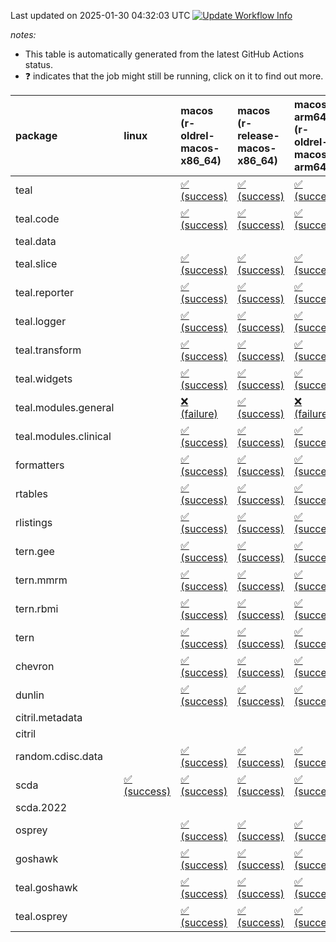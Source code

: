 Last updated on 2025-01-30 04:32:03 UTC [![Update Workflow
Info](https://github.com/averissimo/verdepcheck-status/actions/workflows/update.yaml/badge.svg)](https://github.com/averissimo/verdepcheck-status/actions/workflows/update.yaml)

*notes:*

-   This table is automatically generated from the latest GitHub Actions
    status.
-   ❓ indicates that the job might still be running, click on it to
    find out more.

<table style="width:100%;">
<colgroup>
<col style="width: 1%" />
<col style="width: 6%" />
<col style="width: 7%" />
<col style="width: 7%" />
<col style="width: 7%" />
<col style="width: 7%" />
<col style="width: 7%" />
<col style="width: 7%" />
<col style="width: 7%" />
<col style="width: 7%" />
<col style="width: 7%" />
<col style="width: 7%" />
<col style="width: 7%" />
<col style="width: 7%" />
</colgroup>
<thead>
<tr class="header">
<th style="text-align: left;">package</th>
<th style="text-align: left;">linux</th>
<th style="text-align: left;">macos (r-oldrel-macos-x86_64)</th>
<th style="text-align: left;">macos (r-release-macos-x86_64)</th>
<th style="text-align: left;">macos-arm64 (r-oldrel-macos-arm64)</th>
<th style="text-align: left;">macos-arm64 (r-release-macos-arm64)</th>
<th style="text-align: left;">nosuggests</th>
<th style="text-align: left;">ubuntu-clang</th>
<th style="text-align: left;">ubuntu-gcc12</th>
<th style="text-align: left;">ubuntu-next</th>
<th style="text-align: left;">ubuntu-release</th>
<th style="text-align: left;">windows (r-devel-windows-x86_64)</th>
<th style="text-align: left;">windows (r-oldrel-windows-x86_64)</th>
<th style="text-align: left;">windows (r-release-windows-x86_64)</th>
</tr>
</thead>
<tbody>
<tr class="odd">
<td style="text-align: left;">teal</td>
<td style="text-align: left;"></td>
<td
style="text-align: left;"><a href="https://github.com/insightsengineering/teal/actions/runs/12971166945/job/36347062628">✅
(success)</a></td>
<td
style="text-align: left;"><a href="https://github.com/insightsengineering/teal/actions/runs/12971166945/job/36347060834">✅
(success)</a></td>
<td
style="text-align: left;"><a href="https://github.com/insightsengineering/teal/actions/runs/12971166945/job/36347062078">✅
(success)</a></td>
<td
style="text-align: left;"><a href="https://github.com/insightsengineering/teal/actions/runs/12971166945/job/36347060140">✅
(success)</a></td>
<td
style="text-align: left;"><a href="https://github.com/insightsengineering/teal/actions/runs/12971166945/job/36347063900">✅
(success)</a></td>
<td
style="text-align: left;"><a href="https://github.com/insightsengineering/teal/actions/runs/12971166945/job/36347060479">✅
(success)</a></td>
<td
style="text-align: left;"><a href="https://github.com/insightsengineering/teal/actions/runs/12971166945/job/36347061147">✅
(success)</a></td>
<td
style="text-align: left;"><a href="https://github.com/insightsengineering/teal/actions/runs/12971166945/job/36347062362">✅
(success)</a></td>
<td
style="text-align: left;"><a href="https://github.com/insightsengineering/teal/actions/runs/12971166945/job/36347062941">✅
(success)</a></td>
<td
style="text-align: left;"><a href="https://github.com/insightsengineering/teal/actions/runs/12971166945/job/36347059867">✅
(success)</a></td>
<td
style="text-align: left;"><a href="https://github.com/insightsengineering/teal/actions/runs/12971166945/job/36347063233">✅
(success)</a></td>
<td
style="text-align: left;"><a href="https://github.com/insightsengineering/teal/actions/runs/12971166945/job/36347061512">✅
(success)</a></td>
</tr>
<tr class="even">
<td style="text-align: left;">teal.code</td>
<td style="text-align: left;"></td>
<td
style="text-align: left;"><a href="https://github.com/insightsengineering/teal.code/actions/runs/12971181362/job/36346830023">✅
(success)</a></td>
<td
style="text-align: left;"><a href="https://github.com/insightsengineering/teal.code/actions/runs/12971181362/job/36346827991">✅
(success)</a></td>
<td
style="text-align: left;"><a href="https://github.com/insightsengineering/teal.code/actions/runs/12971181362/job/36346829236">✅
(success)</a></td>
<td
style="text-align: left;"><a href="https://github.com/insightsengineering/teal.code/actions/runs/12971181362/job/36346827057">✅
(success)</a></td>
<td
style="text-align: left;"><a href="https://github.com/insightsengineering/teal.code/actions/runs/12971181362/job/36346830405">✅
(success)</a></td>
<td
style="text-align: left;"><a href="https://github.com/insightsengineering/teal.code/actions/runs/12971181362/job/36346825166">✅
(success)</a></td>
<td
style="text-align: left;"><a href="https://github.com/insightsengineering/teal.code/actions/runs/12971181362/job/36346825831">✅
(success)</a></td>
<td
style="text-align: left;"><a href="https://github.com/insightsengineering/teal.code/actions/runs/12971181362/job/36346827492">✅
(success)</a></td>
<td
style="text-align: left;"><a href="https://github.com/insightsengineering/teal.code/actions/runs/12971181362/job/36346828434">✅
(success)</a></td>
<td
style="text-align: left;"><a href="https://github.com/insightsengineering/teal.code/actions/runs/12971181362/job/36346826219">✅
(success)</a></td>
<td
style="text-align: left;"><a href="https://github.com/insightsengineering/teal.code/actions/runs/12971181362/job/36346830782">✅
(success)</a></td>
<td
style="text-align: left;"><a href="https://github.com/insightsengineering/teal.code/actions/runs/12971181362/job/36346828836">✅
(success)</a></td>
</tr>
<tr class="odd">
<td style="text-align: left;">teal.data</td>
<td style="text-align: left;"></td>
<td style="text-align: left;"></td>
<td style="text-align: left;"></td>
<td style="text-align: left;"></td>
<td style="text-align: left;"></td>
<td style="text-align: left;"></td>
<td style="text-align: left;"></td>
<td style="text-align: left;"></td>
<td style="text-align: left;"></td>
<td style="text-align: left;"></td>
<td style="text-align: left;"></td>
<td style="text-align: left;"></td>
<td style="text-align: left;"></td>
</tr>
<tr class="even">
<td style="text-align: left;">teal.slice</td>
<td style="text-align: left;"></td>
<td
style="text-align: left;"><a href="https://github.com/insightsengineering/teal.slice/actions/runs/12971175574/job/36177289151">✅
(success)</a></td>
<td
style="text-align: left;"><a href="https://github.com/insightsengineering/teal.slice/actions/runs/12971175574/job/36177288774">✅
(success)</a></td>
<td
style="text-align: left;"><a href="https://github.com/insightsengineering/teal.slice/actions/runs/12971175574/job/36177289015">✅
(success)</a></td>
<td
style="text-align: left;"><a href="https://github.com/insightsengineering/teal.slice/actions/runs/12971175574/job/36177288629">✅
(success)</a></td>
<td
style="text-align: left;"><a href="https://github.com/insightsengineering/teal.slice/actions/runs/12971175574/job/36177289326">✅
(success)</a></td>
<td
style="text-align: left;"><a href="https://github.com/insightsengineering/teal.slice/actions/runs/12971175574/job/36177288548">✅
(success)</a></td>
<td
style="text-align: left;"><a href="https://github.com/insightsengineering/teal.slice/actions/runs/12971175574/job/36177288701">✅
(success)</a></td>
<td
style="text-align: left;"><a href="https://github.com/insightsengineering/teal.slice/actions/runs/12971175574/job/36177288957">✅
(success)</a></td>
<td
style="text-align: left;"><a href="https://github.com/insightsengineering/teal.slice/actions/runs/12971175574/job/36177289085">✅
(success)</a></td>
<td
style="text-align: left;"><a href="https://github.com/insightsengineering/teal.slice/actions/runs/12971175574/job/36177288322">✅
(success)</a></td>
<td
style="text-align: left;"><a href="https://github.com/insightsengineering/teal.slice/actions/runs/12971175574/job/36177289266">✅
(success)</a></td>
<td
style="text-align: left;"><a href="https://github.com/insightsengineering/teal.slice/actions/runs/12971175574/job/36177288896">✅
(success)</a></td>
</tr>
<tr class="odd">
<td style="text-align: left;">teal.reporter</td>
<td style="text-align: left;"></td>
<td
style="text-align: left;"><a href="https://github.com/insightsengineering/teal.reporter/actions/runs/12971172228/job/36346852355">✅
(success)</a></td>
<td
style="text-align: left;"><a href="https://github.com/insightsengineering/teal.reporter/actions/runs/12971172228/job/36346850236">✅
(success)</a></td>
<td
style="text-align: left;"><a href="https://github.com/insightsengineering/teal.reporter/actions/runs/12971172228/job/36346851665">✅
(success)</a></td>
<td
style="text-align: left;"><a href="https://github.com/insightsengineering/teal.reporter/actions/runs/12971172228/job/36346849307">✅
(success)</a></td>
<td
style="text-align: left;"><a href="https://github.com/insightsengineering/teal.reporter/actions/runs/12971172228/job/36346852754">✅
(success)</a></td>
<td
style="text-align: left;"><a href="https://github.com/insightsengineering/teal.reporter/actions/runs/12971172228/job/36346848293">✅
(success)</a></td>
<td
style="text-align: left;"><a href="https://github.com/insightsengineering/teal.reporter/actions/runs/12971172228/job/36346848945">✅
(success)</a></td>
<td
style="text-align: left;"><a href="https://github.com/insightsengineering/teal.reporter/actions/runs/12971172228/job/36346850618">✅
(success)</a></td>
<td
style="text-align: left;"><a href="https://github.com/insightsengineering/teal.reporter/actions/runs/12971172228/job/36346851335">✅
(success)</a></td>
<td
style="text-align: left;"><a href="https://github.com/insightsengineering/teal.reporter/actions/runs/12971172228/job/36346848633">✅
(success)</a></td>
<td
style="text-align: left;"><a href="https://github.com/insightsengineering/teal.reporter/actions/runs/12971172228/job/36346853053">✅
(success)</a></td>
<td
style="text-align: left;"><a href="https://github.com/insightsengineering/teal.reporter/actions/runs/12971172228/job/36346850966">✅
(success)</a></td>
</tr>
<tr class="even">
<td style="text-align: left;">teal.logger</td>
<td style="text-align: left;"></td>
<td
style="text-align: left;"><a href="https://github.com/insightsengineering/teal.logger/actions/runs/12971168097/job/36177272727">✅
(success)</a></td>
<td
style="text-align: left;"><a href="https://github.com/insightsengineering/teal.logger/actions/runs/12971168097/job/36177272235">✅
(success)</a></td>
<td
style="text-align: left;"><a href="https://github.com/insightsengineering/teal.logger/actions/runs/12971168097/job/36177272513">✅
(success)</a></td>
<td
style="text-align: left;"><a href="https://github.com/insightsengineering/teal.logger/actions/runs/12971168097/job/36177272116">✅
(success)</a></td>
<td
style="text-align: left;"><a href="https://github.com/insightsengineering/teal.logger/actions/runs/12971168097/job/36177272994">✅
(success)</a></td>
<td
style="text-align: left;"><a href="https://github.com/insightsengineering/teal.logger/actions/runs/12971168097/job/36177272018">✅
(success)</a></td>
<td
style="text-align: left;"><a href="https://github.com/insightsengineering/teal.logger/actions/runs/12971168097/job/36177272172">✅
(success)</a></td>
<td
style="text-align: left;"><a href="https://github.com/insightsengineering/teal.logger/actions/runs/12971168097/job/36177272431">✅
(success)</a></td>
<td
style="text-align: left;"><a href="https://github.com/insightsengineering/teal.logger/actions/runs/12971168097/job/36177272603">✅
(success)</a></td>
<td
style="text-align: left;"><a href="https://github.com/insightsengineering/teal.logger/actions/runs/12971168097/job/36177271666">✅
(success)</a></td>
<td
style="text-align: left;"><a href="https://github.com/insightsengineering/teal.logger/actions/runs/12971168097/job/36177272900">✅
(success)</a></td>
<td
style="text-align: left;"><a href="https://github.com/insightsengineering/teal.logger/actions/runs/12971168097/job/36177272367">✅
(success)</a></td>
</tr>
<tr class="odd">
<td style="text-align: left;">teal.transform</td>
<td style="text-align: left;"></td>
<td
style="text-align: left;"><a href="https://github.com/insightsengineering/teal.transform/actions/runs/12971173286/job/36177284567">✅
(success)</a></td>
<td
style="text-align: left;"><a href="https://github.com/insightsengineering/teal.transform/actions/runs/12971173286/job/36177284166">✅
(success)</a></td>
<td
style="text-align: left;"><a href="https://github.com/insightsengineering/teal.transform/actions/runs/12971173286/job/36177284436">✅
(success)</a></td>
<td
style="text-align: left;"><a href="https://github.com/insightsengineering/teal.transform/actions/runs/12971173286/job/36177284027">✅
(success)</a></td>
<td
style="text-align: left;"><a href="https://github.com/insightsengineering/teal.transform/actions/runs/12971173286/job/36177284657">✅
(success)</a></td>
<td
style="text-align: left;"><a href="https://github.com/insightsengineering/teal.transform/actions/runs/12971173286/job/36177283691">✅
(success)</a></td>
<td
style="text-align: left;"><a href="https://github.com/insightsengineering/teal.transform/actions/runs/12971173286/job/36177283961">✅
(success)</a></td>
<td
style="text-align: left;"><a href="https://github.com/insightsengineering/teal.transform/actions/runs/12971173286/job/36177284221">✅
(success)</a></td>
<td
style="text-align: left;"><a href="https://github.com/insightsengineering/teal.transform/actions/runs/12971173286/job/36177284371">✅
(success)</a></td>
<td
style="text-align: left;"><a href="https://github.com/insightsengineering/teal.transform/actions/runs/12971173286/job/36177283894">✅
(success)</a></td>
<td
style="text-align: left;"><a href="https://github.com/insightsengineering/teal.transform/actions/runs/12971173286/job/36177284733">✅
(success)</a></td>
<td
style="text-align: left;"><a href="https://github.com/insightsengineering/teal.transform/actions/runs/12971173286/job/36177284285">✅
(success)</a></td>
</tr>
<tr class="even">
<td style="text-align: left;">teal.widgets</td>
<td style="text-align: left;"></td>
<td
style="text-align: left;"><a href="https://github.com/insightsengineering/teal.widgets/actions/runs/13036475079/job/36368096147">✅
(success)</a></td>
<td
style="text-align: left;"><a href="https://github.com/insightsengineering/teal.widgets/actions/runs/13036475079/job/36368093693">✅
(success)</a></td>
<td
style="text-align: left;"><a href="https://github.com/insightsengineering/teal.widgets/actions/runs/13036475079/job/36368095381">✅
(success)</a></td>
<td
style="text-align: left;"><a href="https://github.com/insightsengineering/teal.widgets/actions/runs/13036475079/job/36368092833">✅
(success)</a></td>
<td
style="text-align: left;"><a href="https://github.com/insightsengineering/teal.widgets/actions/runs/13036475079/job/36368097389">✅
(success)</a></td>
<td
style="text-align: left;"><a href="https://github.com/insightsengineering/teal.widgets/actions/runs/13036475079/job/36368092450">✅
(success)</a></td>
<td
style="text-align: left;"><a href="https://github.com/insightsengineering/teal.widgets/actions/runs/13036475079/job/36368093250">✅
(success)</a></td>
<td
style="text-align: left;"><a href="https://github.com/insightsengineering/teal.widgets/actions/runs/13036475079/job/36368094972">✅
(success)</a></td>
<td
style="text-align: left;"><a href="https://github.com/insightsengineering/teal.widgets/actions/runs/13036475079/job/36368095786">✅
(success)</a></td>
<td
style="text-align: left;"><a href="https://github.com/insightsengineering/teal.widgets/actions/runs/13036475079/job/36368090981">✅
(success)</a></td>
<td
style="text-align: left;"><a href="https://github.com/insightsengineering/teal.widgets/actions/runs/13036475079/job/36368096900">✅
(success)</a></td>
<td
style="text-align: left;"><a href="https://github.com/insightsengineering/teal.widgets/actions/runs/13036475079/job/36368094575">✅
(success)</a></td>
</tr>
<tr class="odd">
<td style="text-align: left;">teal.modules.general</td>
<td style="text-align: left;"></td>
<td
style="text-align: left;"><a href="https://github.com/insightsengineering/teal.modules.general/actions/runs/12971167697/job/36347091187">❌
(failure)</a></td>
<td
style="text-align: left;"><a href="https://github.com/insightsengineering/teal.modules.general/actions/runs/12971167697/job/36347089022">✅
(success)</a></td>
<td
style="text-align: left;"><a href="https://github.com/insightsengineering/teal.modules.general/actions/runs/12971167697/job/36347090804">❌
(failure)</a></td>
<td
style="text-align: left;"><a href="https://github.com/insightsengineering/teal.modules.general/actions/runs/12971167697/job/36347088098">✅
(success)</a></td>
<td
style="text-align: left;"><a href="https://github.com/insightsengineering/teal.modules.general/actions/runs/12971167697/job/36347089413">✅
(success)</a></td>
<td
style="text-align: left;"><a href="https://github.com/insightsengineering/teal.modules.general/actions/runs/12971167697/job/36347085513">✅
(success)</a></td>
<td
style="text-align: left;"><a href="https://github.com/insightsengineering/teal.modules.general/actions/runs/12971167697/job/36347086410">✅
(success)</a></td>
<td
style="text-align: left;"><a href="https://github.com/insightsengineering/teal.modules.general/actions/runs/12971167697/job/36347087435">✅
(success)</a></td>
<td
style="text-align: left;"><a href="https://github.com/insightsengineering/teal.modules.general/actions/runs/12971167697/job/36347087778">✅
(success)</a></td>
<td
style="text-align: left;"><a href="https://github.com/insightsengineering/teal.modules.general/actions/runs/12971167697/job/36347086087">✅
(success)</a></td>
<td
style="text-align: left;"><a href="https://github.com/insightsengineering/teal.modules.general/actions/runs/12971167697/job/36347091589">❌
(failure)</a></td>
<td
style="text-align: left;"><a href="https://github.com/insightsengineering/teal.modules.general/actions/runs/12971167697/job/36347089882">✅
(success)</a></td>
</tr>
<tr class="even">
<td style="text-align: left;">teal.modules.clinical</td>
<td style="text-align: left;"></td>
<td
style="text-align: left;"><a href="https://github.com/insightsengineering/teal.modules.clinical/actions/runs/12971180389/job/36347110379">✅
(success)</a></td>
<td
style="text-align: left;"><a href="https://github.com/insightsengineering/teal.modules.clinical/actions/runs/12971180389/job/36347107388">✅
(success)</a></td>
<td
style="text-align: left;"><a href="https://github.com/insightsengineering/teal.modules.clinical/actions/runs/12971180389/job/36347109645">✅
(success)</a></td>
<td
style="text-align: left;"><a href="https://github.com/insightsengineering/teal.modules.clinical/actions/runs/12971180389/job/36347106966">✅
(success)</a></td>
<td
style="text-align: left;"><a href="https://github.com/insightsengineering/teal.modules.clinical/actions/runs/12971180389/job/36347112164">❌
(failure)</a></td>
<td
style="text-align: left;"><a href="https://github.com/insightsengineering/teal.modules.clinical/actions/runs/12971180389/job/36347107929">❌
(failure)</a></td>
<td
style="text-align: left;"><a href="https://github.com/insightsengineering/teal.modules.clinical/actions/runs/12971180389/job/36347109047">❌
(failure)</a></td>
<td
style="text-align: left;"><a href="https://github.com/insightsengineering/teal.modules.clinical/actions/runs/12971180389/job/36347110758">✅
(success)</a></td>
<td
style="text-align: left;"><a href="https://github.com/insightsengineering/teal.modules.clinical/actions/runs/12971180389/job/36347111446">✅
(success)</a></td>
<td
style="text-align: left;"><a href="https://github.com/insightsengineering/teal.modules.clinical/actions/runs/12971180389/job/36347106433">✅
(success)</a></td>
<td
style="text-align: left;"><a href="https://github.com/insightsengineering/teal.modules.clinical/actions/runs/12971180389/job/36347111113">✅
(success)</a></td>
<td
style="text-align: left;"><a href="https://github.com/insightsengineering/teal.modules.clinical/actions/runs/12971180389/job/36347108403">✅
(success)</a></td>
</tr>
<tr class="odd">
<td style="text-align: left;">formatters</td>
<td style="text-align: left;"></td>
<td
style="text-align: left;"><a href="https://github.com/insightsengineering/formatters/actions/runs/12971176476/job/36177290785">✅
(success)</a></td>
<td
style="text-align: left;"><a href="https://github.com/insightsengineering/formatters/actions/runs/12971176476/job/36177290462">✅
(success)</a></td>
<td
style="text-align: left;"><a href="https://github.com/insightsengineering/formatters/actions/runs/12971176476/job/36177290676">✅
(success)</a></td>
<td
style="text-align: left;"><a href="https://github.com/insightsengineering/formatters/actions/runs/12971176476/job/36177290313">✅
(success)</a></td>
<td
style="text-align: left;"><a href="https://github.com/insightsengineering/formatters/actions/runs/12971176476/job/36177290941">✅
(success)</a></td>
<td
style="text-align: left;"><a href="https://github.com/insightsengineering/formatters/actions/runs/12971176476/job/36177290261">✅
(success)</a></td>
<td
style="text-align: left;"><a href="https://github.com/insightsengineering/formatters/actions/runs/12971176476/job/36177290388">✅
(success)</a></td>
<td
style="text-align: left;"><a href="https://github.com/insightsengineering/formatters/actions/runs/12971176476/job/36177290625">✅
(success)</a></td>
<td
style="text-align: left;"><a href="https://github.com/insightsengineering/formatters/actions/runs/12971176476/job/36177290744">✅
(success)</a></td>
<td
style="text-align: left;"><a href="https://github.com/insightsengineering/formatters/actions/runs/12971176476/job/36177290070">✅
(success)</a></td>
<td
style="text-align: left;"><a href="https://github.com/insightsengineering/formatters/actions/runs/12971176476/job/36177290876">✅
(success)</a></td>
<td
style="text-align: left;"><a href="https://github.com/insightsengineering/formatters/actions/runs/12971176476/job/36177290564">✅
(success)</a></td>
</tr>
<tr class="even">
<td style="text-align: left;">rtables</td>
<td style="text-align: left;"></td>
<td
style="text-align: left;"><a href="https://github.com/insightsengineering/rtables/actions/runs/12971166711/job/36177268300">✅
(success)</a></td>
<td
style="text-align: left;"><a href="https://github.com/insightsengineering/rtables/actions/runs/12971166711/job/36177267912">✅
(success)</a></td>
<td
style="text-align: left;"><a href="https://github.com/insightsengineering/rtables/actions/runs/12971166711/job/36177268166">✅
(success)</a></td>
<td
style="text-align: left;"><a href="https://github.com/insightsengineering/rtables/actions/runs/12971166711/job/36177267797">✅
(success)</a></td>
<td
style="text-align: left;"><a href="https://github.com/insightsengineering/rtables/actions/runs/12971166711/job/36177268515">✅
(success)</a></td>
<td
style="text-align: left;"><a href="https://github.com/insightsengineering/rtables/actions/runs/12971166711/job/36177267733">✅
(success)</a></td>
<td
style="text-align: left;"><a href="https://github.com/insightsengineering/rtables/actions/runs/12971166711/job/36177267859">✅
(success)</a></td>
<td
style="text-align: left;"><a href="https://github.com/insightsengineering/rtables/actions/runs/12971166711/job/36177268095">✅
(success)</a></td>
<td
style="text-align: left;"><a href="https://github.com/insightsengineering/rtables/actions/runs/12971166711/job/36177268230">✅
(success)</a></td>
<td
style="text-align: left;"><a href="https://github.com/insightsengineering/rtables/actions/runs/12971166711/job/36177267530">✅
(success)</a></td>
<td
style="text-align: left;"><a href="https://github.com/insightsengineering/rtables/actions/runs/12971166711/job/36177268447">✅
(success)</a></td>
<td
style="text-align: left;"><a href="https://github.com/insightsengineering/rtables/actions/runs/12971166711/job/36177268037">✅
(success)</a></td>
</tr>
<tr class="odd">
<td style="text-align: left;">rlistings</td>
<td style="text-align: left;"></td>
<td
style="text-align: left;"><a href="https://github.com/insightsengineering/rlistings/actions/runs/12971170878/job/36177277973">✅
(success)</a></td>
<td
style="text-align: left;"><a href="https://github.com/insightsengineering/rlistings/actions/runs/12971170878/job/36177277661">✅
(success)</a></td>
<td
style="text-align: left;"><a href="https://github.com/insightsengineering/rlistings/actions/runs/12971170878/job/36177277920">✅
(success)</a></td>
<td
style="text-align: left;"><a href="https://github.com/insightsengineering/rlistings/actions/runs/12971170878/job/36177277568">✅
(success)</a></td>
<td
style="text-align: left;"><a href="https://github.com/insightsengineering/rlistings/actions/runs/12971170878/job/36177277868">✅
(success)</a></td>
<td
style="text-align: left;"><a href="https://github.com/insightsengineering/rlistings/actions/runs/12971170878/job/36177277183">✅
(success)</a></td>
<td
style="text-align: left;"><a href="https://github.com/insightsengineering/rlistings/actions/runs/12971170878/job/36177277381">✅
(success)</a></td>
<td
style="text-align: left;"><a href="https://github.com/insightsengineering/rlistings/actions/runs/12971170878/job/36177277607">✅
(success)</a></td>
<td
style="text-align: left;"><a href="https://github.com/insightsengineering/rlistings/actions/runs/12971170878/job/36177277727">✅
(success)</a></td>
<td
style="text-align: left;"><a href="https://github.com/insightsengineering/rlistings/actions/runs/12971170878/job/36177277442">✅
(success)</a></td>
<td
style="text-align: left;"><a href="https://github.com/insightsengineering/rlistings/actions/runs/12971170878/job/36177278072">✅
(success)</a></td>
<td
style="text-align: left;"><a href="https://github.com/insightsengineering/rlistings/actions/runs/12971170878/job/36177277778">✅
(success)</a></td>
</tr>
<tr class="even">
<td style="text-align: left;">tern.gee</td>
<td style="text-align: left;"></td>
<td
style="text-align: left;"><a href="https://github.com/insightsengineering/tern.gee/actions/runs/12971178501/job/36177296270">✅
(success)</a></td>
<td
style="text-align: left;"><a href="https://github.com/insightsengineering/tern.gee/actions/runs/12971178501/job/36177295969">✅
(success)</a></td>
<td
style="text-align: left;"><a href="https://github.com/insightsengineering/tern.gee/actions/runs/12971178501/job/36177296163">✅
(success)</a></td>
<td
style="text-align: left;"><a href="https://github.com/insightsengineering/tern.gee/actions/runs/12971178501/job/36177295822">✅
(success)</a></td>
<td
style="text-align: left;"><a href="https://github.com/insightsengineering/tern.gee/actions/runs/12971178501/job/36177296520">✅
(success)</a></td>
<td
style="text-align: left;"><a href="https://github.com/insightsengineering/tern.gee/actions/runs/12971178501/job/36177295740">✅
(success)</a></td>
<td
style="text-align: left;"><a href="https://github.com/insightsengineering/tern.gee/actions/runs/12971178501/job/36177295905">✅
(success)</a></td>
<td
style="text-align: left;"><a href="https://github.com/insightsengineering/tern.gee/actions/runs/12971178501/job/36177296217">✅
(success)</a></td>
<td
style="text-align: left;"><a href="https://github.com/insightsengineering/tern.gee/actions/runs/12971178501/job/36177296320">✅
(success)</a></td>
<td
style="text-align: left;"><a href="https://github.com/insightsengineering/tern.gee/actions/runs/12971178501/job/36177295547">✅
(success)</a></td>
<td
style="text-align: left;"><a href="https://github.com/insightsengineering/tern.gee/actions/runs/12971178501/job/36177296381">✅
(success)</a></td>
<td
style="text-align: left;"><a href="https://github.com/insightsengineering/tern.gee/actions/runs/12971178501/job/36177296104">✅
(success)</a></td>
</tr>
<tr class="odd">
<td style="text-align: left;">tern.mmrm</td>
<td style="text-align: left;"></td>
<td
style="text-align: left;"><a href="https://github.com/insightsengineering/tern.mmrm/actions/runs/12971185691/job/36177320418">✅
(success)</a></td>
<td
style="text-align: left;"><a href="https://github.com/insightsengineering/tern.mmrm/actions/runs/12971185691/job/36177320167">✅
(success)</a></td>
<td
style="text-align: left;"><a href="https://github.com/insightsengineering/tern.mmrm/actions/runs/12971185691/job/36177320319">✅
(success)</a></td>
<td
style="text-align: left;"><a href="https://github.com/insightsengineering/tern.mmrm/actions/runs/12971185691/job/36177320064">✅
(success)</a></td>
<td
style="text-align: left;"><a href="https://github.com/insightsengineering/tern.mmrm/actions/runs/12971185691/job/36177320464">✅
(success)</a></td>
<td
style="text-align: left;"><a href="https://github.com/insightsengineering/tern.mmrm/actions/runs/12971185691/job/36177319831">✅
(success)</a></td>
<td
style="text-align: left;"><a href="https://github.com/insightsengineering/tern.mmrm/actions/runs/12971185691/job/36177319970">❌
(failure)</a></td>
<td
style="text-align: left;"><a href="https://github.com/insightsengineering/tern.mmrm/actions/runs/12971185691/job/36177320205">✅
(success)</a></td>
<td
style="text-align: left;"><a href="https://github.com/insightsengineering/tern.mmrm/actions/runs/12971185691/job/36177320281">✅
(success)</a></td>
<td
style="text-align: left;"><a href="https://github.com/insightsengineering/tern.mmrm/actions/runs/12971185691/job/36177320020">✅
(success)</a></td>
<td
style="text-align: left;"><a href="https://github.com/insightsengineering/tern.mmrm/actions/runs/12971185691/job/36177320509">✅
(success)</a></td>
<td
style="text-align: left;"><a href="https://github.com/insightsengineering/tern.mmrm/actions/runs/12971185691/job/36177320247">✅
(success)</a></td>
</tr>
<tr class="even">
<td style="text-align: left;">tern.rbmi</td>
<td style="text-align: left;"></td>
<td
style="text-align: left;"><a href="https://github.com/insightsengineering/tern.rbmi/actions/runs/12971176187/job/36177290408">✅
(success)</a></td>
<td
style="text-align: left;"><a href="https://github.com/insightsengineering/tern.rbmi/actions/runs/12971176187/job/36177290057">✅
(success)</a></td>
<td
style="text-align: left;"><a href="https://github.com/insightsengineering/tern.rbmi/actions/runs/12971176187/job/36177290307">✅
(success)</a></td>
<td
style="text-align: left;"><a href="https://github.com/insightsengineering/tern.rbmi/actions/runs/12971176187/job/36177289923">✅
(success)</a></td>
<td
style="text-align: left;"><a href="https://github.com/insightsengineering/tern.rbmi/actions/runs/12971176187/job/36177290563">✅
(success)</a></td>
<td
style="text-align: left;"><a href="https://github.com/insightsengineering/tern.rbmi/actions/runs/12971176187/job/36177289862">✅
(success)</a></td>
<td
style="text-align: left;"><a href="https://github.com/insightsengineering/tern.rbmi/actions/runs/12971176187/job/36177289992">✅
(success)</a></td>
<td
style="text-align: left;"><a href="https://github.com/insightsengineering/tern.rbmi/actions/runs/12971176187/job/36177290253">✅
(success)</a></td>
<td
style="text-align: left;"><a href="https://github.com/insightsengineering/tern.rbmi/actions/runs/12971176187/job/36177290352">✅
(success)</a></td>
<td
style="text-align: left;"><a href="https://github.com/insightsengineering/tern.rbmi/actions/runs/12971176187/job/36177289669">✅
(success)</a></td>
<td
style="text-align: left;"><a href="https://github.com/insightsengineering/tern.rbmi/actions/runs/12971176187/job/36177290519">✅
(success)</a></td>
<td
style="text-align: left;"><a href="https://github.com/insightsengineering/tern.rbmi/actions/runs/12971176187/job/36177290197">✅
(success)</a></td>
</tr>
<tr class="odd">
<td style="text-align: left;">tern</td>
<td style="text-align: left;"></td>
<td
style="text-align: left;"><a href="https://github.com/insightsengineering/tern/actions/runs/12971172238/job/36177280655">✅
(success)</a></td>
<td
style="text-align: left;"><a href="https://github.com/insightsengineering/tern/actions/runs/12971172238/job/36177280168">✅
(success)</a></td>
<td
style="text-align: left;"><a href="https://github.com/insightsengineering/tern/actions/runs/12971172238/job/36177280488">✅
(success)</a></td>
<td
style="text-align: left;"><a href="https://github.com/insightsengineering/tern/actions/runs/12971172238/job/36177280040">✅
(success)</a></td>
<td
style="text-align: left;"><a href="https://github.com/insightsengineering/tern/actions/runs/12971172238/job/36177280865">✅
(success)</a></td>
<td
style="text-align: left;"><a href="https://github.com/insightsengineering/tern/actions/runs/12971172238/job/36177279958">✅
(success)</a></td>
<td
style="text-align: left;"><a href="https://github.com/insightsengineering/tern/actions/runs/12971172238/job/36177280099">✅
(success)</a></td>
<td
style="text-align: left;"><a href="https://github.com/insightsengineering/tern/actions/runs/12971172238/job/36177280420">✅
(success)</a></td>
<td
style="text-align: left;"><a href="https://github.com/insightsengineering/tern/actions/runs/12971172238/job/36177280583">✅
(success)</a></td>
<td
style="text-align: left;"><a href="https://github.com/insightsengineering/tern/actions/runs/12971172238/job/36177279773">✅
(success)</a></td>
<td
style="text-align: left;"><a href="https://github.com/insightsengineering/tern/actions/runs/12971172238/job/36177280786">✅
(success)</a></td>
<td
style="text-align: left;"><a href="https://github.com/insightsengineering/tern/actions/runs/12971172238/job/36177280355">✅
(success)</a></td>
</tr>
<tr class="even">
<td style="text-align: left;">chevron</td>
<td style="text-align: left;"></td>
<td
style="text-align: left;"><a href="https://github.com/insightsengineering/chevron/actions/runs/12971178379/job/36177295594">✅
(success)</a></td>
<td
style="text-align: left;"><a href="https://github.com/insightsengineering/chevron/actions/runs/12971178379/job/36177295209">✅
(success)</a></td>
<td
style="text-align: left;"><a href="https://github.com/insightsengineering/chevron/actions/runs/12971178379/job/36177295409">✅
(success)</a></td>
<td
style="text-align: left;"><a href="https://github.com/insightsengineering/chevron/actions/runs/12971178379/job/36177295093">✅
(success)</a></td>
<td
style="text-align: left;"><a href="https://github.com/insightsengineering/chevron/actions/runs/12971178379/job/36177295668">✅
(success)</a></td>
<td
style="text-align: left;"><a href="https://github.com/insightsengineering/chevron/actions/runs/12971178379/job/36177294715">✅
(success)</a></td>
<td
style="text-align: left;"><a href="https://github.com/insightsengineering/chevron/actions/runs/12971178379/job/36177295030">✅
(success)</a></td>
<td
style="text-align: left;"><a href="https://github.com/insightsengineering/chevron/actions/runs/12971178379/job/36177295254">✅
(success)</a></td>
<td
style="text-align: left;"><a href="https://github.com/insightsengineering/chevron/actions/runs/12971178379/job/36177295341">✅
(success)</a></td>
<td
style="text-align: left;"><a href="https://github.com/insightsengineering/chevron/actions/runs/12971178379/job/36177294964">✅
(success)</a></td>
<td
style="text-align: left;"><a href="https://github.com/insightsengineering/chevron/actions/runs/12971178379/job/36177295741">✅
(success)</a></td>
<td
style="text-align: left;"><a href="https://github.com/insightsengineering/chevron/actions/runs/12971178379/job/36177295293">✅
(success)</a></td>
</tr>
<tr class="odd">
<td style="text-align: left;">dunlin</td>
<td style="text-align: left;"></td>
<td
style="text-align: left;"><a href="https://github.com/insightsengineering/dunlin/actions/runs/12616307113/job/35157397606">✅
(success)</a></td>
<td
style="text-align: left;"><a href="https://github.com/insightsengineering/dunlin/actions/runs/12616307113/job/35157397136">✅
(success)</a></td>
<td
style="text-align: left;"><a href="https://github.com/insightsengineering/dunlin/actions/runs/12616307113/job/35157397443">✅
(success)</a></td>
<td
style="text-align: left;"><a href="https://github.com/insightsengineering/dunlin/actions/runs/12616307113/job/35157396975">✅
(success)</a></td>
<td
style="text-align: left;"><a href="https://github.com/insightsengineering/dunlin/actions/runs/12616307113/job/35157397923">✅
(success)</a></td>
<td
style="text-align: left;"><a href="https://github.com/insightsengineering/dunlin/actions/runs/12616307113/job/35157397053">✅
(success)</a></td>
<td
style="text-align: left;"><a href="https://github.com/insightsengineering/dunlin/actions/runs/12616307113/job/35157397205">✅
(success)</a></td>
<td
style="text-align: left;"><a href="https://github.com/insightsengineering/dunlin/actions/runs/12616307113/job/35157397533">✅
(success)</a></td>
<td
style="text-align: left;"><a href="https://github.com/insightsengineering/dunlin/actions/runs/12616307113/job/35157397749">✅
(success)</a></td>
<td
style="text-align: left;"><a href="https://github.com/insightsengineering/dunlin/actions/runs/12616307113/job/35157396791">✅
(success)</a></td>
<td
style="text-align: left;"><a href="https://github.com/insightsengineering/dunlin/actions/runs/12616307113/job/35157397670">✅
(success)</a></td>
<td
style="text-align: left;"><a href="https://github.com/insightsengineering/dunlin/actions/runs/12616307113/job/35157397262">✅
(success)</a></td>
</tr>
<tr class="even">
<td style="text-align: left;">citril.metadata</td>
<td style="text-align: left;"></td>
<td style="text-align: left;"></td>
<td style="text-align: left;"></td>
<td style="text-align: left;"></td>
<td style="text-align: left;"></td>
<td style="text-align: left;"></td>
<td style="text-align: left;"></td>
<td style="text-align: left;"></td>
<td style="text-align: left;"></td>
<td style="text-align: left;"></td>
<td style="text-align: left;"></td>
<td style="text-align: left;"></td>
<td style="text-align: left;"></td>
</tr>
<tr class="odd">
<td style="text-align: left;">citril</td>
<td style="text-align: left;"></td>
<td style="text-align: left;"></td>
<td style="text-align: left;"></td>
<td style="text-align: left;"></td>
<td style="text-align: left;"></td>
<td style="text-align: left;"></td>
<td style="text-align: left;"></td>
<td style="text-align: left;"></td>
<td style="text-align: left;"></td>
<td style="text-align: left;"></td>
<td style="text-align: left;"></td>
<td style="text-align: left;"></td>
<td style="text-align: left;"></td>
</tr>
<tr class="even">
<td style="text-align: left;">random.cdisc.data</td>
<td style="text-align: left;"></td>
<td
style="text-align: left;"><a href="https://github.com/insightsengineering/random.cdisc.data/actions/runs/12971175479/job/36177289177">✅
(success)</a></td>
<td
style="text-align: left;"><a href="https://github.com/insightsengineering/random.cdisc.data/actions/runs/12971175479/job/36177288825">✅
(success)</a></td>
<td
style="text-align: left;"><a href="https://github.com/insightsengineering/random.cdisc.data/actions/runs/12971175479/job/36177289067">✅
(success)</a></td>
<td
style="text-align: left;"><a href="https://github.com/insightsengineering/random.cdisc.data/actions/runs/12971175479/job/36177288708">✅
(success)</a></td>
<td
style="text-align: left;"><a href="https://github.com/insightsengineering/random.cdisc.data/actions/runs/12971175479/job/36177289229">✅
(success)</a></td>
<td
style="text-align: left;"><a href="https://github.com/insightsengineering/random.cdisc.data/actions/runs/12971175479/job/36177288338">✅
(success)</a></td>
<td
style="text-align: left;"><a href="https://github.com/insightsengineering/random.cdisc.data/actions/runs/12971175479/job/36177288641">✅
(success)</a></td>
<td
style="text-align: left;"><a href="https://github.com/insightsengineering/random.cdisc.data/actions/runs/12971175479/job/36177288882">✅
(success)</a></td>
<td
style="text-align: left;"><a href="https://github.com/insightsengineering/random.cdisc.data/actions/runs/12971175479/job/36177289007">✅
(success)</a></td>
<td
style="text-align: left;"><a href="https://github.com/insightsengineering/random.cdisc.data/actions/runs/12971175479/job/36177288562">✅
(success)</a></td>
<td
style="text-align: left;"><a href="https://github.com/insightsengineering/random.cdisc.data/actions/runs/12971175479/job/36177289283">✅
(success)</a></td>
<td
style="text-align: left;"><a href="https://github.com/insightsengineering/random.cdisc.data/actions/runs/12971175479/job/36177288941">✅
(success)</a></td>
</tr>
<tr class="odd">
<td style="text-align: left;">scda</td>
<td
style="text-align: left;"><a href="https://github.com/insightsengineering/scda/actions/runs/10437595381/job/28903953758">✅
(success)</a></td>
<td
style="text-align: left;"><a href="https://github.com/insightsengineering/scda/actions/runs/10437595381/job/28903953430">✅
(success)</a></td>
<td
style="text-align: left;"><a href="https://github.com/insightsengineering/scda/actions/runs/10437595381/job/28903953031">✅
(success)</a></td>
<td
style="text-align: left;"><a href="https://github.com/insightsengineering/scda/actions/runs/10437595381/job/28903953278">✅
(success)</a></td>
<td
style="text-align: left;"><a href="https://github.com/insightsengineering/scda/actions/runs/10437595381/job/28903952896">✅
(success)</a></td>
<td
style="text-align: left;"><a href="https://github.com/insightsengineering/scda/actions/runs/10437595381/job/28903953675">❌
(failure)</a></td>
<td
style="text-align: left;"><a href="https://github.com/insightsengineering/scda/actions/runs/10437595381/job/28903952832">✅
(success)</a></td>
<td
style="text-align: left;"><a href="https://github.com/insightsengineering/scda/actions/runs/10437595381/job/28903952973">✅
(success)</a></td>
<td
style="text-align: left;"><a href="https://github.com/insightsengineering/scda/actions/runs/10437595381/job/28903953208">✅
(success)</a></td>
<td
style="text-align: left;"><a href="https://github.com/insightsengineering/scda/actions/runs/10437595381/job/28903953361">✅
(success)</a></td>
<td
style="text-align: left;"><a href="https://github.com/insightsengineering/scda/actions/runs/10437595381/job/28903952629">✅
(success)</a></td>
<td
style="text-align: left;"><a href="https://github.com/insightsengineering/scda/actions/runs/10437595381/job/28903953574">✅
(success)</a></td>
<td
style="text-align: left;"><a href="https://github.com/insightsengineering/scda/actions/runs/10437595381/job/28903953140">✅
(success)</a></td>
</tr>
<tr class="even">
<td style="text-align: left;">scda.2022</td>
<td style="text-align: left;"></td>
<td style="text-align: left;"></td>
<td style="text-align: left;"></td>
<td style="text-align: left;"></td>
<td style="text-align: left;"></td>
<td style="text-align: left;"></td>
<td style="text-align: left;"></td>
<td style="text-align: left;"></td>
<td style="text-align: left;"></td>
<td style="text-align: left;"></td>
<td style="text-align: left;"></td>
<td style="text-align: left;"></td>
<td style="text-align: left;"></td>
</tr>
<tr class="odd">
<td style="text-align: left;">osprey</td>
<td style="text-align: left;"></td>
<td
style="text-align: left;"><a href="https://github.com/insightsengineering/osprey/actions/runs/12971183678/job/36177313149">✅
(success)</a></td>
<td
style="text-align: left;"><a href="https://github.com/insightsengineering/osprey/actions/runs/12971183678/job/36177312829">✅
(success)</a></td>
<td
style="text-align: left;"><a href="https://github.com/insightsengineering/osprey/actions/runs/12971183678/job/36177313100">✅
(success)</a></td>
<td
style="text-align: left;"><a href="https://github.com/insightsengineering/osprey/actions/runs/12971183678/job/36177312693">✅
(success)</a></td>
<td
style="text-align: left;"><a href="https://github.com/insightsengineering/osprey/actions/runs/12971183678/job/36177313337">✅
(success)</a></td>
<td
style="text-align: left;"><a href="https://github.com/insightsengineering/osprey/actions/runs/12971183678/job/36177312238">✅
(success)</a></td>
<td
style="text-align: left;"><a href="https://github.com/insightsengineering/osprey/actions/runs/12971183678/job/36177312606">✅
(success)</a></td>
<td
style="text-align: left;"><a href="https://github.com/insightsengineering/osprey/actions/runs/12971183678/job/36177312904">✅
(success)</a></td>
<td
style="text-align: left;"><a href="https://github.com/insightsengineering/osprey/actions/runs/12971183678/job/36177313030">✅
(success)</a></td>
<td
style="text-align: left;"><a href="https://github.com/insightsengineering/osprey/actions/runs/12971183678/job/36177312500">✅
(success)</a></td>
<td
style="text-align: left;"><a href="https://github.com/insightsengineering/osprey/actions/runs/12971183678/job/36177313270">✅
(success)</a></td>
<td
style="text-align: left;"><a href="https://github.com/insightsengineering/osprey/actions/runs/12971183678/job/36177312974">✅
(success)</a></td>
</tr>
<tr class="even">
<td style="text-align: left;">goshawk</td>
<td style="text-align: left;"></td>
<td
style="text-align: left;"><a href="https://github.com/insightsengineering/goshawk/actions/runs/12971176174/job/36177290488">✅
(success)</a></td>
<td
style="text-align: left;"><a href="https://github.com/insightsengineering/goshawk/actions/runs/12971176174/job/36177290245">✅
(success)</a></td>
<td
style="text-align: left;"><a href="https://github.com/insightsengineering/goshawk/actions/runs/12971176174/job/36177290391">✅
(success)</a></td>
<td
style="text-align: left;"><a href="https://github.com/insightsengineering/goshawk/actions/runs/12971176174/job/36177290148">✅
(success)</a></td>
<td
style="text-align: left;"><a href="https://github.com/insightsengineering/goshawk/actions/runs/12971176174/job/36177290528">✅
(success)</a></td>
<td
style="text-align: left;"><a href="https://github.com/insightsengineering/goshawk/actions/runs/12971176174/job/36177289747">✅
(success)</a></td>
<td
style="text-align: left;"><a href="https://github.com/insightsengineering/goshawk/actions/runs/12971176174/job/36177289961">❌
(failure)</a></td>
<td
style="text-align: left;"><a href="https://github.com/insightsengineering/goshawk/actions/runs/12971176174/job/36177290195">✅
(success)</a></td>
<td
style="text-align: left;"><a href="https://github.com/insightsengineering/goshawk/actions/runs/12971176174/job/36177290343">✅
(success)</a></td>
<td
style="text-align: left;"><a href="https://github.com/insightsengineering/goshawk/actions/runs/12971176174/job/36177290032">✅
(success)</a></td>
<td
style="text-align: left;"><a href="https://github.com/insightsengineering/goshawk/actions/runs/12971176174/job/36177290578">✅
(success)</a></td>
<td
style="text-align: left;"><a href="https://github.com/insightsengineering/goshawk/actions/runs/12971176174/job/36177290298">✅
(success)</a></td>
</tr>
<tr class="odd">
<td style="text-align: left;">teal.goshawk</td>
<td style="text-align: left;"></td>
<td
style="text-align: left;"><a href="https://github.com/insightsengineering/teal.goshawk/actions/runs/12971175519/job/36177289268">✅
(success)</a></td>
<td
style="text-align: left;"><a href="https://github.com/insightsengineering/teal.goshawk/actions/runs/12971175519/job/36177288866">✅
(success)</a></td>
<td
style="text-align: left;"><a href="https://github.com/insightsengineering/teal.goshawk/actions/runs/12971175519/job/36177289144">✅
(success)</a></td>
<td
style="text-align: left;"><a href="https://github.com/insightsengineering/teal.goshawk/actions/runs/12971175519/job/36177288702">✅
(success)</a></td>
<td
style="text-align: left;"><a href="https://github.com/insightsengineering/teal.goshawk/actions/runs/12971175519/job/36177289348">✅
(success)</a></td>
<td
style="text-align: left;"><a href="https://github.com/insightsengineering/teal.goshawk/actions/runs/12971175519/job/36177288533">✅
(success)</a></td>
<td
style="text-align: left;"><a href="https://github.com/insightsengineering/teal.goshawk/actions/runs/12971175519/job/36177288626">✅
(success)</a></td>
<td
style="text-align: left;"><a href="https://github.com/insightsengineering/teal.goshawk/actions/runs/12971175519/job/36177288924">✅
(success)</a></td>
<td
style="text-align: left;"><a href="https://github.com/insightsengineering/teal.goshawk/actions/runs/12971175519/job/36177289071">✅
(success)</a></td>
<td
style="text-align: left;"><a href="https://github.com/insightsengineering/teal.goshawk/actions/runs/12971175519/job/36177288295">✅
(success)</a></td>
<td
style="text-align: left;"><a href="https://github.com/insightsengineering/teal.goshawk/actions/runs/12971175519/job/36177289411">✅
(success)</a></td>
<td
style="text-align: left;"><a href="https://github.com/insightsengineering/teal.goshawk/actions/runs/12971175519/job/36177288995">✅
(success)</a></td>
</tr>
<tr class="even">
<td style="text-align: left;">teal.osprey</td>
<td style="text-align: left;"></td>
<td
style="text-align: left;"><a href="https://github.com/insightsengineering/teal.osprey/actions/runs/12971181549/job/36177301889">✅
(success)</a></td>
<td
style="text-align: left;"><a href="https://github.com/insightsengineering/teal.osprey/actions/runs/12971181549/job/36177301610">✅
(success)</a></td>
<td
style="text-align: left;"><a href="https://github.com/insightsengineering/teal.osprey/actions/runs/12971181549/job/36177301836">✅
(success)</a></td>
<td
style="text-align: left;"><a href="https://github.com/insightsengineering/teal.osprey/actions/runs/12971181549/job/36177301521">✅
(success)</a></td>
<td
style="text-align: left;"><a href="https://github.com/insightsengineering/teal.osprey/actions/runs/12971181549/job/36177302034">✅
(success)</a></td>
<td
style="text-align: left;"><a href="https://github.com/insightsengineering/teal.osprey/actions/runs/12971181549/job/36177301211">✅
(success)</a></td>
<td
style="text-align: left;"><a href="https://github.com/insightsengineering/teal.osprey/actions/runs/12971181549/job/36177301460">✅
(success)</a></td>
<td
style="text-align: left;"><a href="https://github.com/insightsengineering/teal.osprey/actions/runs/12971181549/job/36177301649">✅
(success)</a></td>
<td
style="text-align: left;"><a href="https://github.com/insightsengineering/teal.osprey/actions/runs/12971181549/job/36177301773">✅
(success)</a></td>
<td
style="text-align: left;"><a href="https://github.com/insightsengineering/teal.osprey/actions/runs/12971181549/job/36177301393">✅
(success)</a></td>
<td
style="text-align: left;"><a href="https://github.com/insightsengineering/teal.osprey/actions/runs/12971181549/job/36177301988">✅
(success)</a></td>
<td
style="text-align: left;"><a href="https://github.com/insightsengineering/teal.osprey/actions/runs/12971181549/job/36177301707">✅
(success)</a></td>
</tr>
</tbody>
</table>
